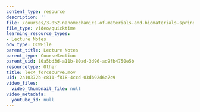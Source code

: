 ```yaml
---
content_type: resource
description: ''
file: /courses/3-052-nanomechanics-of-materials-and-biomaterials-spring-2007/2a10372bc811f8184ccd03db92d6a7c9_lec4_forcecurve.mov
file_type: video/quicktime
learning_resource_types:
- Lecture Notes
ocw_type: OCWFile
parent_title: Lecture Notes
parent_type: CourseSection
parent_uid: 10a5bd3d-a11b-80ad-3d96-ad9fb4750e5b
resourcetype: Other
title: lec4_forcecurve.mov
uid: 2a10372b-c811-f818-4ccd-03db92d6a7c9
video_files:
  video_thumbnail_file: null
video_metadata:
  youtube_id: null
---
```

